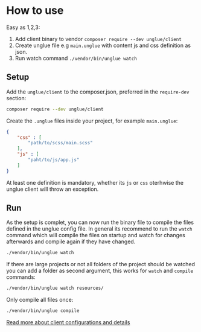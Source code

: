# How to use

Easy as 1,2,3:

1. Add client binary to vendor `composer require --dev unglue/client`
2. Create unglue file e.g `main.unglue` with content js and css definition as json.
3. Run watch command `./vendor/bin/unglue watch`

## Setup

Add the `unglue/client` to the composer.json, preferred in the `require-dev` section:

```sh
composer require --dev unglue/client
```

Create the `.unglue` files inside your project, for example `main.unglue`:

```json
{
    "css" : [
        "path/to/scss/main.scss"
    ],
    "js" : [
        "paht/to/js/app.js"
    ]
}
```

At least one definition is mandatory, whether its `js` or `css` oterhwise the unglue client will throw an exception.

## Run 

As the setup is complet, you can now run the binary file to compile the files defined in the unglue config file. In general its recommend to run the `watch` command which will compile the files on startup and watch for changes afterwards and compile again if they have changed.

```sh
./vendor/bin/unglue watch
```

If there are large projects or not all folders of the project should be watched you can add a folder as second argument, this works for `watch` and `compile` commands:

```sh
./vendor/bin/unglue watch resources/
```

Only compile all files once:

```sh
./vendor/bin/unglue compile
```

[Read more about client configurations and details](client.md)
